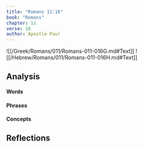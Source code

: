 ```yaml
---
title: "Romans 11:16"
book: "Romans"
chapter: 11
verse: 16
author: Apostle Paul
---
```

![[/Greek/Romans/011/Romans-011-016G.md#Text]]
![[/Hebrew/Romans/011/Romans-011-016H.md#Text]]

## Analysis

#### Words

#### Phrases

#### Concepts

## Reflections
